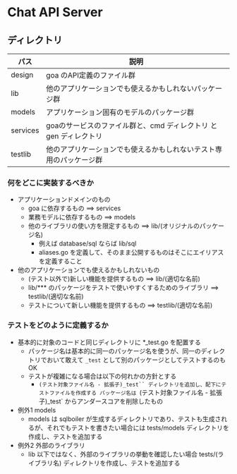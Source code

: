 # Chat API Server

## ディレクトリ

パス     | 説明
--------|------------------
design  | goa のAPI定義のファイル群
lib     | 他のアプリケーションでも使えるかもしれないパッケージ群
models  | アプリケーション固有のモデルのパッケージ群
services | goaのサービスのファイル群と、cmd ディレクトリ と gen ディレクトリ
testlib  | 他のアプリケーションでも使えるかもしれないテスト専用のパッケージ群

### 何をどこに実装するべきか

- アプリケーションドメインのもの
    - goa に依存するもの ==> services
    - 業務モデルに依存するもの ==> models
    - 他のライブラリの使い方を限定するもの ==> lib/(オリジナルのパッケージ名)
         - 例えば database/sql ならば lib/sql
         - aliases.go を定義して、そのまま公開するものはそこにエイリアスを定義すること
- 他のアプリケーションでも使えるかもしれないもの
    - (テスト以外で)新しい機能を提供するもの ==> lib/(適切な名前)
    - lib/*** のパッケージをテストで使いやすくするためのライブラリ ==> testlib/(適切な名前)
    - テストについて新しい機能を提供するもの ==> testlib/(適切な名前)

### テストをどのように定義するか

- 基本的に対象のコードと同じディレクトリに *_test.go を配置する
    - パッケージ名は基本的に同一のパッケージ名を使うが、同一のディレクトリでおいて敢えて `_test` として別のパッケージとしてテストするのもOK
    - テストが複雑になる場合は以下の何れかの方針とする
        - `(テスト対象ファイル名 - 拡張子)_test`` ディレクトリを追加し、配下にテストファイルを作成する
            パッケージ名は `(テスト対象ファイル名 - 拡張子)_test` からアンダースコアを削除したもの
- 例外1 models
    - models は sqlboiler が生成するディレクトリであり、テストも生成されるが、それでもテストを書きたい場合には tests/models ディレクトリを作成し、テストを追加する
- 例外2 外部のライブラリ
    - lib 以下ではなく、外部のライブラリの挙動を確認したい場合 tests/(ライブラリ名) ディレクトリを作成し、テストを追加する
